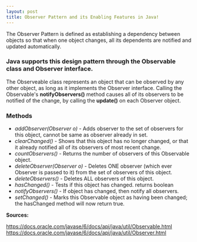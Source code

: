 ```yaml
---
layout: post
title: Observer Pattern and its Enabling Features in Java!
---
```


The Observer Pattern is defined as establishing a dependency between objects so that when one object changes, all its dependents are notified and updated automatically.

### Java supports this design pattern through the Observable class and Observer interface. ###
The Observeable class represents an object that can be observed by any other object, as long as it implements the Observer interface. Calling the Observable's **notifyObservers()** method causes all of its observers to be notified of the change, by calling the **update()** on each Observer object.

### Methods ###
 * _addObserver(Observer o)_ - Adds observer to the set of observers for this object, cannot be same as observer already in set.
 * _clearChanged()_ - Shows that this object has no longer changed, or that it already notified all of its observers of most recent change.
 * _countObservers()_ - Returns the number of observers of this Observable object.
 * _deleteObserver(Observer o)_ - Deletes ONE observer (which ever Observer is passed to it) from the set of observers of this object.
 * _deleteObservers()_ - Deletes ALL observers of this object.
 * _hasChanged()_ - Tests if this object has changed. returns boolean
 * _notifyObservers()_ - If object has changed, then notify all observers.
 * _setChanged()_ - Marks this Observable object as having been changed; the hasChanged method will now return true.

**Sources:**

https://docs.oracle.com/javase/6/docs/api/java/util/Observable.html
https://docs.oracle.com/javase/6/docs/api/java/util/Observer.html

